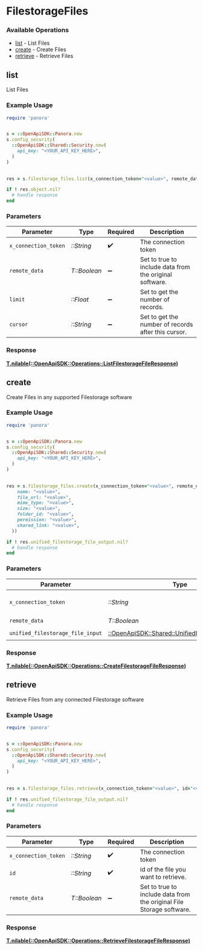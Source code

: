 # FilestorageFiles


### Available Operations

* [list](#list) - List  Files
* [create](#create) - Create Files
* [retrieve](#retrieve) - Retrieve Files

## list

List  Files

### Example Usage

```ruby
require 'panora'


s = ::OpenApiSDK::Panora.new
s.config_security(
  ::OpenApiSDK::Shared::Security.new(
    api_key: "<YOUR_API_KEY_HERE>",
  )
)

    
res = s.filestorage_files.list(x_connection_token="<value>", remote_data=false, limit=7685.78, cursor="<value>")

if ! res.object.nil?
  # handle response
end

```

### Parameters

| Parameter                                               | Type                                                    | Required                                                | Description                                             |
| ------------------------------------------------------- | ------------------------------------------------------- | ------------------------------------------------------- | ------------------------------------------------------- |
| `x_connection_token`                                    | *::String*                                              | :heavy_check_mark:                                      | The connection token                                    |
| `remote_data`                                           | *T::Boolean*                                            | :heavy_minus_sign:                                      | Set to true to include data from the original software. |
| `limit`                                                 | *::Float*                                               | :heavy_minus_sign:                                      | Set to get the number of records.                       |
| `cursor`                                                | *::String*                                              | :heavy_minus_sign:                                      | Set to get the number of records after this cursor.     |


### Response

**[T.nilable(::OpenApiSDK::Operations::ListFilestorageFileResponse)](../../models/operations/listfilestoragefileresponse.md)**


## create

Create Files in any supported Filestorage software

### Example Usage

```ruby
require 'panora'


s = ::OpenApiSDK::Panora.new
s.config_security(
  ::OpenApiSDK::Shared::Security.new(
    api_key: "<YOUR_API_KEY_HERE>",
  )
)

    
res = s.filestorage_files.create(x_connection_token="<value>", remote_data=false, unified_filestorage_file_input=::OpenApiSDK::Shared::UnifiedFilestorageFileInput.new(
    name: "<value>",
    file_url: "<value>",
    mime_type: "<value>",
    size: "<value>",
    folder_id: "<value>",
    permission: "<value>",
    shared_link: "<value>",
  ))

if ! res.unified_filestorage_file_output.nil?
  # handle response
end

```

### Parameters

| Parameter                                                                                               | Type                                                                                                    | Required                                                                                                | Description                                                                                             |
| ------------------------------------------------------------------------------------------------------- | ------------------------------------------------------------------------------------------------------- | ------------------------------------------------------------------------------------------------------- | ------------------------------------------------------------------------------------------------------- |
| `x_connection_token`                                                                                    | *::String*                                                                                              | :heavy_check_mark:                                                                                      | The connection token                                                                                    |
| `remote_data`                                                                                           | *T::Boolean*                                                                                            | :heavy_check_mark:                                                                                      | N/A                                                                                                     |
| `unified_filestorage_file_input`                                                                        | [::OpenApiSDK::Shared::UnifiedFilestorageFileInput](../../models/shared/unifiedfilestoragefileinput.md) | :heavy_check_mark:                                                                                      | N/A                                                                                                     |


### Response

**[T.nilable(::OpenApiSDK::Operations::CreateFilestorageFileResponse)](../../models/operations/createfilestoragefileresponse.md)**


## retrieve

Retrieve Files from any connected Filestorage software

### Example Usage

```ruby
require 'panora'


s = ::OpenApiSDK::Panora.new
s.config_security(
  ::OpenApiSDK::Shared::Security.new(
    api_key: "<YOUR_API_KEY_HERE>",
  )
)

    
res = s.filestorage_files.retrieve(x_connection_token="<value>", id="<value>", remote_data=false)

if ! res.unified_filestorage_file_output.nil?
  # handle response
end

```

### Parameters

| Parameter                                                            | Type                                                                 | Required                                                             | Description                                                          |
| -------------------------------------------------------------------- | -------------------------------------------------------------------- | -------------------------------------------------------------------- | -------------------------------------------------------------------- |
| `x_connection_token`                                                 | *::String*                                                           | :heavy_check_mark:                                                   | The connection token                                                 |
| `id`                                                                 | *::String*                                                           | :heavy_check_mark:                                                   | id of the file you want to retrieve.                                 |
| `remote_data`                                                        | *T::Boolean*                                                         | :heavy_minus_sign:                                                   | Set to true to include data from the original File Storage software. |


### Response

**[T.nilable(::OpenApiSDK::Operations::RetrieveFilestorageFileResponse)](../../models/operations/retrievefilestoragefileresponse.md)**

